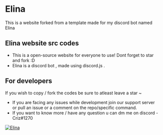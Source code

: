 # Elina 

This is a website forked from a template made for my discord bot named Elina 

## Elina website src codes

- This is a open-source website for everyone to use! Dont forget to star and fork :D
- Elina is a discord bot , made using discord.js . 

## For developers

If you wish to copy / fork the codes be sure to atleast leave a star ~
- If you are facing any issues while development join our support server or pull an issue or a comment on the repo/specific command.
- If you want to know more / have any question u can dm me on discord - Criz#1270

[![Elina](https://images-ext-1.discordapp.net/external/cwWJ910yqrjJyBCDl80ND0lLH3vlxIqAvBbbKLq_04A/%3Fwidth%3D1200%26height%3D393/https/media.discordapp.net/attachments/862619247897477121/862925351851130900/image0.jpg)](https://github.com/crizmo/Elina-dev)
